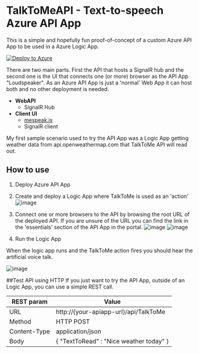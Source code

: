# TalkToMeAPI - Text-to-speech Azure API App

This is a simple and hopefully fun proof-of-concept of a custom Azure API App to be used in a Azure Logic App.

[![Deploy to Azure](http://azuredeploy.net/deploybutton.png)](https://azuredeploy.net/)

There are two main parts. First the API that hosts a SignalR hub and the second one is the UI that connects one (or more) browser as the API App "Loudspeaker". As an Azure API App is just a 'normal' Web App it can host both and no other deployment is needed.

- **WebAPI**
  - SignalR Hub
- **Client UI**
  - [mespeak.js](http://www.masswerk.at/mespeak)
  - SignalR client

My first sample scenario used to try the API App was a Logic App getting weather data from api.openweathermap.com that TalkToMe API will read out.

## How to use
1. Deploy Azure API App
2. Create and deploy a Logic App where TalkToMe is used as an 'action'
![image](https://cloud.githubusercontent.com/assets/1846780/11325058/07c80bfe-9144-11e5-8cbf-362b550b36a5.png)
  
3. Connect one or more browsers to the API by browsing the root URL of the deployed API. If you are unsure of the URL you can find the link in the 'essentials' section of the API App in the portal. 
![image](https://cloud.githubusercontent.com/assets/1846780/11325090/0b3af8ae-9145-11e5-90b6-41bee2edac9c.png)
![image](https://cloud.githubusercontent.com/assets/1846780/11325079/939c1bb6-9144-11e5-8c1c-d80669ff5165.png)

4. Run the Logic App

When the logic app runs and the TalkToMe action fires you should hear the artificial voice talk.

![image](https://cloud.githubusercontent.com/assets/1846780/11325065/480cb1ce-9144-11e5-8bda-1fc04134ce3a.png)


##Test API using HTTP
If you just want to try the API App, outside of an Logic App, you can use a simple REST call.

| REST param  | Value |
| ------------- | ------------- |
| URL     | http://{your-apiapp-url}/api/TalkToMe |
| Method  | HTTP POST  |
| Content-Type  | application/json  |
| Body     | { "TextToRead" : "Nice weather today" } |
